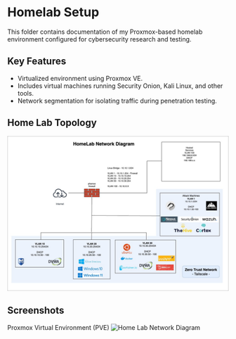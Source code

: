 # Homelab Setup

This folder contains documentation of my Proxmox-based homelab environment configured for cybersecurity research and testing.

## Key Features
- Virtualized environment using Proxmox VE.
- Includes virtual machines running Security Onion, Kali Linux, and other tools.
- Network segmentation for isolating traffic during penetration testing.

## Home Lab Topology
![Home Lab Network Diagram](https://raw.githubusercontent.com/Pharns/Pharns/main/homelab-setup/screenshots/CNN%20Network%20Diagram-Github.jpg)

## Screenshots
Proxmox Virtual Environment (PVE)
![Home Lab Network Diagram](https://raw.githubusercontent.com/Pharns/Pharns/main/homelab-setup/screenshots/Proxmox-Environment.png.jpg)
